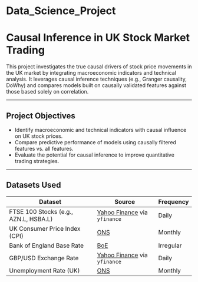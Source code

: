 # Data_Science_Project
# Causal Inference in UK Stock Market Trading

This project investigates the true causal drivers of stock price movements in the UK market by integrating macroeconomic indicators and technical analysis. It leverages causal inference techniques (e.g., Granger causality, DoWhy) and compares models built on causally validated features against those based solely on correlation.

---

## Project Objectives

- Identify macroeconomic and technical indicators with causal influence on UK stock prices.
- Compare predictive performance of models using causally filtered features vs. all features.
- Evaluate the potential for causal inference to improve quantitative trading strategies.

---

## Datasets Used

| Dataset | Source | Frequency |
|--------|--------|-----------|
| FTSE 100 Stocks (e.g., AZN.L, HSBA.L) | [Yahoo Finance](https://finance.yahoo.com/) via `yfinance` | Daily |
| UK Consumer Price Index (CPI) | [ONS](https://www.ons.gov.uk/economy/inflationandpriceindices/timeseries/l522/mm23) | Monthly |
| Bank of England Base Rate | [BoE](https://www.bankofengland.co.uk/boeapps/database/Bank-Rate.asp) | Irregular |
| GBP/USD Exchange Rate | [Yahoo Finance](https://finance.yahoo.com/) via `yfinance` | Daily |
| Unemployment Rate (UK) | [ONS](https://www.ons.gov.uk/employmentandlabourmarket/peoplenotinwork/unemployment/timeseries/mgsx/lms) | Monthly |
